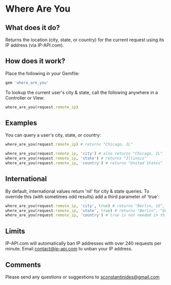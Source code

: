 
# Where Are You

## What does it do?

Returns the location (city, state, or country) for the current request using its IP address (via IP-API.com).

## How does it work?

Place the following in your Gemfile:

```ruby
gem 'where_are_you'
```

To lookup the current user's city & state, call the following anywhere in a Controller or View:

```ruby
where_are_you(request.remote_ip)
```

## Examples

You can query a user's city, state, or country:

```ruby
where_are_you(request.remote_ip) # returns "Chicago, IL"

where_are_you(request.remote_ip, 'city') # also returns "Chicago, IL"
where_are_you(request.remote_ip, 'state') # returns "Illinois"
where_are_you(request.remote_ip, 'country') # returns "United States"
```

## International

By default, international values return 'nil' for city & state queries. To override this (with sometimes odd results) add a third parameter of 'true':

```ruby
where_are_you(request.remote_ip, 'city', true) # returns "Berlin, 16", "Montréal, QC"
where_are_you(request.remote_ip, 'state', true) # returns "Berlin", "Quebec"
where_are_you(request.remote_ip, 'country') # true is not needed in this case, returns "Germany", "Canada"
```

## Limits

IP-API.com will automatically ban IP addresses with over 240 requests per minute. Email contact@ip-api.com to unban your IP address.

## Comments

Please send any questions or suggestions to sconstantinides@gmail.com
